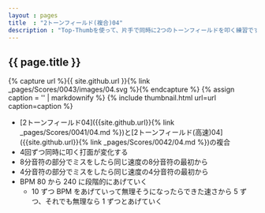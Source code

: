 ```yaml
---
layout : pages
title  : "2トーンフィールド(複合)04"
description : "Top-Thumbを使って、片手で同時に2つのトーンフィールドを叩く練習です。途中で8分になります。4分でも8分でもきれいに鳴るように練習しましょう。"
---
```


## {{ page.title }}

{% capture url %}{{ site.github.url }}{% link _pages/Scores/0043/images/04.svg %}{% endcapture %}
{% assign caption = '' | markdownify %}
{% include thumbnail.html url=url caption=caption %}

* [2トーンフィールド04]({{site.github.url}}{% link _pages/Scores/0041/04.md %})と[2トーンフィールド(高速)04]({{site.github.url}}{% link _pages/Scores/0042/04.md %})の複合
* 4回ずつ同時に叩く打面が変化する
* 8分音符の部分でミスをしたら同じ速度の8分音符の最初から
* 4分音符の部分でミスをしたら同じ速度の4分音符の最初から
* BPM 80 から 240 に段階的にあげていく
  * 10 ずつ BPM をあげていって無理そうになったらできた速さから 5 ずつ、それでも無理なら 1 ずつとあげていく